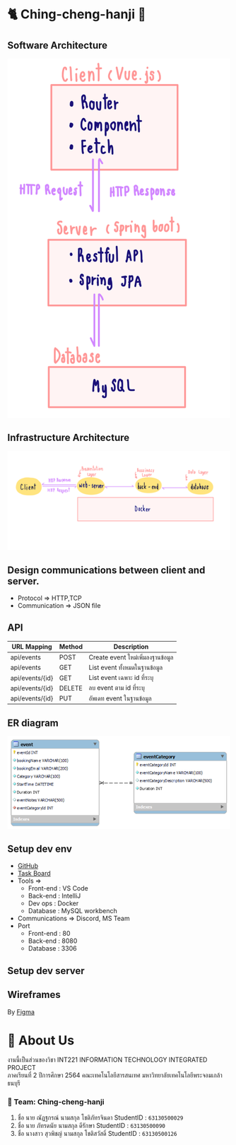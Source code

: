 # 🐈 Ching-cheng-hanji 🐁

## Software Architecture
![image](./software.png)
## Infrastructure Architecture
![image](./infra.png)
## Design communications between client and server.

- Protocol => HTTP,TCP
- Communication => JSON file

## API
| URL Mapping | Method | Description |
|-------------|--------|-------------|
| api/events | POST | Create event ใหม่เพิ่มลงฐานข้อมูล |
| api/events | GET | List event ทั้งหมดในฐานข้อมูล |
| api/events/{id} | GET | List event เฉพาะ id ที่ระบุ |
| api/events/{id} | DELETE | ลบ event ตาม id ที่ระบุ |
| api/events/{id} | PUT | อัพเดท event ในฐานข้อมูล |

## ER diagram
![image](./ER_diagram.png)

## Setup dev env
- [GitHub](https://github.com/pataradee/Ching-cheng-hanji.git)
- [Task Board](https://app.clickup.com/36721829/v/li/174788706)
- Tools => 
    - Front-end : VS Code
    - Back-end : IntelliJ
    - Dev ops : Docker
    - Database : MySQL workbench
- Communications => Discord, MS Team
- Port
    - Front-end : 80
    - Back-end : 8080
    - Database : 3306

## Setup dev server


## Wireframes
By [Figma](https://www.figma.com/proto/FFu7WiaBwzUe0KrRhRFeNy/Integrated?page-id=0%3A1&node-id=2%3A2&viewport=241%2C48%2C0.27&scaling=min-zoom&starting-point-node-id=2%3A2)

# 🎫 About Us
งานนี้เป็นส่วนของวิชา INT221 INFORMATION TECHNOLOGY INTEGRATED PROJECT <br/> ภาคเรียนที่ 2 ปีการศึกษา 2564 คณะเทคโนโลยีสารสนเทศ มหาวิทยาลัยเทคโนโลยีพระจอมเกล้าธนบุรี
### 🎫 Team: Ching-cheng-hanji
1. ชื่อ นาย ณัฏฐกรณ์ นามสกุล โชติภัทรจินดา StudentID : ```63130500029```
2. ชื่อ นาย ภัทรดนัย นามสกุล ดีรักษา StudentID : ```63130500090```
3. ชื่อ นางสาว สุวพิชญ์ นามสกุล  โชติสวัสดิ์ StudentID : ```63130500126```
